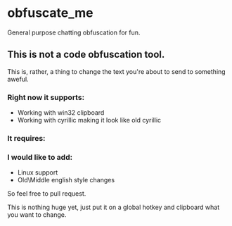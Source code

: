 # obfuscate_me
General purpose chatting obfuscation for fun.
## This is not a code obfuscation tool.
This is, rather, a thing to change the text you're about to send to something aweful.

### Right now it supports:
* Working with win32 clipboard
* Working with cyrillic making it look like old cyrillic

### It requires:

### I would like to add:
* Linux support
* Old\Middle english style changes

So feel free to pull request.

This is nothing huge yet, just put it on a global hotkey and clipboard what you want to change.
